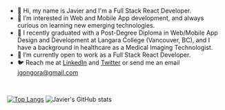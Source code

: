 - :vulcan_salute: Hi, my name is Javier and I'm a Full Stack React Developer.
- :dna: I’m interested in Web and Mobile App development, and always curious on learning new emerging technologies.
- :rocket: I recently graduated with a Post-Degree Diploma in Web/Mobile App Design and Development at Langara College (Vancouver, BC), and I have a background in healthcare as a Medical Imaging Technologist.
- :busts_in_silhouette:	I’m currently open to work as a Full Stack React Developer.
- :bird: Reach me at [LinkedIn](https://www.linkedin.com/in/javiergongora/) and [Twitter](https://twitter.com/javigong) or send me an email [jgongora@gmail.com](mailto:jgongora@gmail.com)

<br/>

[![Top Langs](https://github-readme-stats.vercel.app/api/top-langs/?username=javigong&layout=compact&langs_count=8&show_icons=true&theme=react)](https://github.com/anuraghazra/github-readme-stats)
![Javier's GitHub stats](https://github-readme-stats.vercel.app/api?username=javigong&theme=react&show_icons=true)


<!---
javigong/javigong is a ✨ special ✨ repository because its `README.md` (this file) appears on your GitHub profile.
You can click the Preview link to take a look at your changes.
--->
